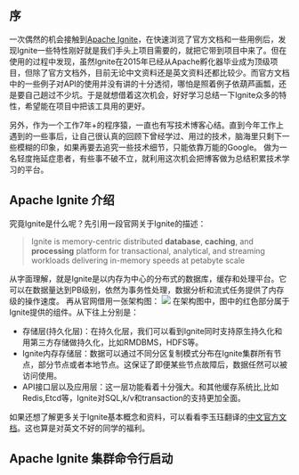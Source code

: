 ## 序 ##
一次偶然的机会接触到[Apache Ignite](https://ignite.apache.org/)，在快速浏览了官方文档和一些用例后，发现Ignite一些特性刚好就是我们手头上项目需要的，就把它带到项目中来了。但在使用的过程中发现，虽然Ignite在2015年已经从Apache孵化器毕业成为顶级项目，但除了官方文档外，目前无论中文资料还是英文资料还都比较少。而官方文档中的一些例子对API的使用并没有讲的十分透彻，哪怕是照着例子依葫芦画瓢，还是要自己趟过不少坑。于是就想借着这次机会，好好学习总结一下Ignite众多的特性，希望能在项目中把该工具用的更好。

另外，作为一个工作7年+的程序猿，一直也有写技术博客心结。直到今年工作上遇到的一些事后，让自己很认真的回顾下曾经学过、用过的技术，脑海里只剩下一些模糊的印象，如果再要去追究一些技术细节，只能依靠万能的Google。 做为一名轻度拖延症患者，有些事不破不立，就利用这次机会把博客做为总结积累技术学习的平台。 

## Apache Ignite 介绍  ##
究竟Ignite是什么呢？先引用一段官网关于Ignite的描述：
> Ignite is memory-centric distributed **database**, **caching**, and **processing** platform for transactional, analytical, and streaming workloads 
delivering in-memory speeds at petabyte scale

从字面理解，就是Ignite是以内存为中心的分布式的数据库，缓存和处理平台。它可以在数据量达到PB级别，依然为事务性处理，数据分析和流式任务提供了内存级的操作速度。 再从官网借用一张架构图：
![](https://files.readme.io/0bad3a9-ignite_architecture.png)
在架构图中，图中的红色部分属于Ignite提供的组件。从下往上分别是：


- 存储层(持久化层)：在持久化层，我们可以看到Ignite同时支持原生持久化和用第三方存储做持久化，比如RMDBMS，HDFS等。 
- Ignite内存存储层：数据可以通过不同分区复制模式分布在Ignite集群所有节点，部分节点或者本地节点。这保证了即便某些节点故障后，数据任然可以被访问使用。
- API接口层以及应用层：这一层功能看着十分强大。和其他缓存系统比,比如Redis,Etcd等，Ignite对SQL,k/v和transaction的支持更加全面。

如果还想了解更多关于Ignite基本概念和资料，可以看看李玉珏翻译的[中文官方文档](https://liyuj.gitee.io/doc/java/#_1-1-ignite%E6%98%AF%E4%BB%80%E4%B9%88)。这也算是对英文不好的同学的福利。 

## Apache Ignite 集群命令行启动 ##

